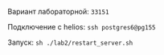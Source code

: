 Вариант лабораторной: 
```33151```

Подключение с helios: 
```ssh postgres6@pg155```

Запуск: 
```sh ./lab2/restart_server.sh```
